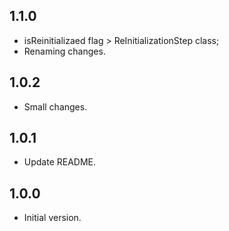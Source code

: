 ## 1.1.0
* isReinitializaed flag > ReInitializationStep class;
* Renaming changes.

## 1.0.2
* Small changes.

## 1.0.1
* Update README.

## 1.0.0
* Initial version.
